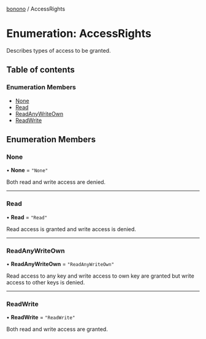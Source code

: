[bonono](../README.md) / AccessRights

# Enumeration: AccessRights

Describes types of access to be granted.

## Table of contents

### Enumeration Members

- [None](AccessRights.md#none)
- [Read](AccessRights.md#read)
- [ReadAnyWriteOwn](AccessRights.md#readanywriteown)
- [ReadWrite](AccessRights.md#readwrite)

## Enumeration Members

### None

• **None** = ``"None"``

Both read and write access are denied.

___

### Read

• **Read** = ``"Read"``

Read access is granted and write access is denied.

___

### ReadAnyWriteOwn

• **ReadAnyWriteOwn** = ``"ReadAnyWriteOwn"``

Read access to any key and write access to own key are granted
but write access to other keys is denied.

___

### ReadWrite

• **ReadWrite** = ``"ReadWrite"``

Both read and write access are granted.
